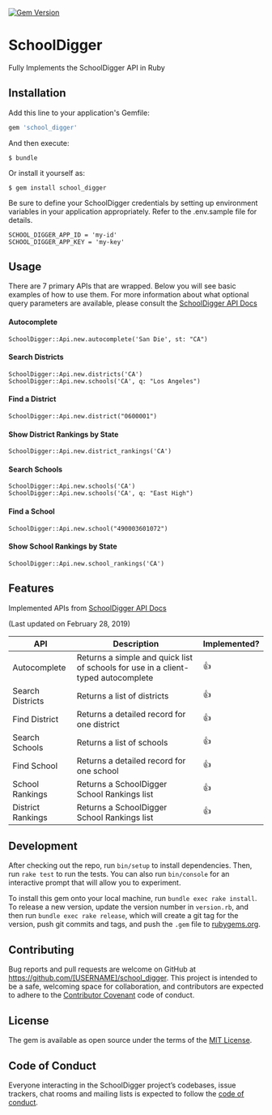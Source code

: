 [![Gem Version](https://badge.fury.io/rb/school_digger.svg)](https://badge.fury.io/rb/school_digger)

# SchoolDigger

Fully Implements the SchoolDigger API in Ruby


## Installation

Add this line to your application's Gemfile:
```ruby
gem 'school_digger'
```

And then execute:

    $ bundle

Or install it yourself as:

    $ gem install school_digger

Be sure to define your SchoolDigger credentials by setting up environment variables in your application appropriately. Refer to the .env.sample file for details.
```
SCHOOL_DIGGER_APP_ID = 'my-id'
SCHOOL_DIGGER_APP_KEY = 'my-key'
```

## Usage

There are 7 primary APIs that are wrapped. Below you will see basic examples of how to use them. For more information about what optional query parameters are available, please consult the [SchoolDigger API Docs](https://developer.schooldigger.com/docs#/)


#### Autocomplete
```
SchoolDigger::Api.new.autocomplete('San Die', st: "CA")
```

#### Search Districts
```
SchoolDigger::Api.new.districts('CA')
SchoolDigger::Api.new.schools('CA', q: "Los Angeles")
```

#### Find a District
```
SchoolDigger::Api.new.district("0600001")
```

#### Show District Rankings by State
```
SchoolDigger::Api.new.district_rankings('CA')
```

#### Search Schools
```
SchoolDigger::Api.new.schools('CA')
SchoolDigger::Api.new.schools('CA', q: "East High")
```

#### Find a School
```
SchoolDigger::Api.new.school("490003601072")
```

#### Show School Rankings by State
```
SchoolDigger::Api.new.school_rankings('CA')
```

## Features

Implemented APIs from [SchoolDigger API Docs](https://developer.schooldigger.com/docs#/)

(Last updated on February 28, 2019)

| API |  Description | Implemented? |
| --- | --- | --- |
| Autocomplete | Returns a simple and quick list of schools for use in a client-typed autocomplete | 👍 |
| Search Districts | Returns a list of districts | 👍 |
| Find District | Returns a detailed record for one district | 👍 |
| Search Schools | Returns a list of schools | 👍 |
| Find School | Returns a detailed record for one school | 👍 |
| School Rankings | Returns a SchoolDigger School Rankings list | 👍 |
| District Rankings | Returns a SchoolDigger School Rankings list | 👍 |

## Development

After checking out the repo, run `bin/setup` to install dependencies. Then, run `rake test` to run the tests. You can also run `bin/console` for an interactive prompt that will allow you to experiment.

To install this gem onto your local machine, run `bundle exec rake install`. To release a new version, update the version number in `version.rb`, and then run `bundle exec rake release`, which will create a git tag for the version, push git commits and tags, and push the `.gem` file to [rubygems.org](https://rubygems.org).

## Contributing

Bug reports and pull requests are welcome on GitHub at https://github.com/[USERNAME]/school_digger. This project is intended to be a safe, welcoming space for collaboration, and contributors are expected to adhere to the [Contributor Covenant](http://contributor-covenant.org) code of conduct.

## License

The gem is available as open source under the terms of the [MIT License](https://opensource.org/licenses/MIT).

## Code of Conduct

Everyone interacting in the SchoolDigger project’s codebases, issue trackers, chat rooms and mailing lists is expected to follow the [code of conduct](https://github.com/[USERNAME]/school_digger/blob/master/CODE_OF_CONDUCT.md).
